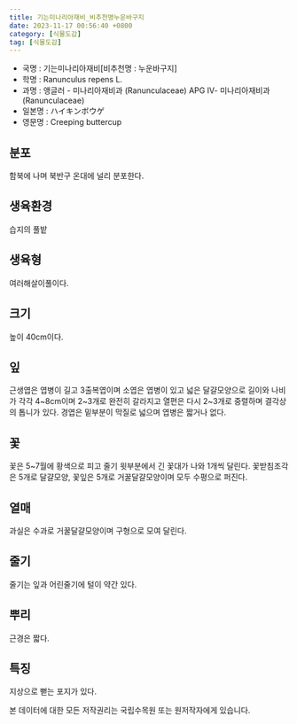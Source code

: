 ```yaml
---
title: 기는미나리아재비_비추천명누운바구지
date: 2023-11-17 00:56:40 +0800
category: [식물도감]
tag: [식물도감]
---
```




- 국명 : 기는미나리아재비[비추천명 : 누운바구지]
- 학명 : Ranunculus repens L.
- 과명 : 앵글러 - 미나리아재비과 (Ranunculaceae) APG Ⅳ- 미나리아재비과 (Ranunculaceae)
- 일본명 : ハイキンボウゲ
- 영문명 : Creeping buttercup


## 분포
함북에 나며 북반구 온대에 널리 분포한다.
## 생육환경
습지의 풀밭
## 생육형
여러해살이풀이다.
## 크기
높이 40cm이다.
## 잎
근생엽은 엽병이 길고 3출복엽이며 소엽은 엽병이 있고 넓은 달걀모양으로 길이와 나비가 각각 4~8cm이며 2~3개로 완전히 갈라지고 열편은 다시 2~3개로 중렬하며 결각상의 톱니가 있다. 경엽은 밑부분이 막질로 넓으며 엽병은 짧거나 없다. 
## 꽃
꽃은 5~7월에 황색으로 피고 줄기 윗부분에서 긴 꽃대가 나와 1개씩 달린다. 꽃받침조각은 5개로 달걀모양, 꽃잎은 5개로 거꿀달걀모양이며 모두 수평으로 퍼진다.
## 열매
과실은 수과로 거꿀달걀모양이며 구형으로 모여 달린다.
## 줄기
줄기는 잎과 어린줄기에 털이 약간 있다.
## 뿌리
근경은 짧다.
## 특징
지상으로 뻗는 포지가 있다.






본 데이터에 대한 모든 저작권리는 국립수목원 또는 원저작자에게 있습니다.
